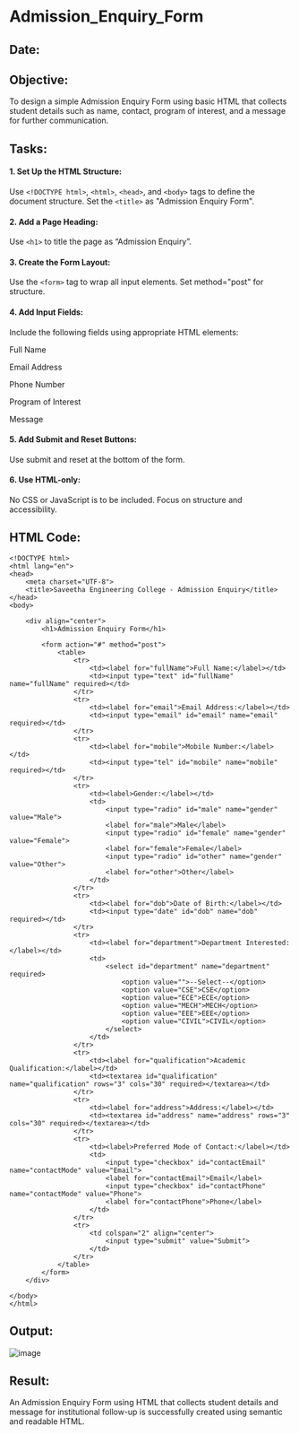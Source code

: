 # Admission_Enquiry_Form
## Date:

## Objective:
To design a simple Admission Enquiry Form using basic HTML that collects student details such as name, contact, program of interest, and a message for further communication.

## Tasks:
#### 1. Set Up the HTML Structure:
Use ```<!DOCTYPE html>```, ```<html>```, ```<head>```, and ```<body>``` tags to define the document structure.
Set the ```<title>``` as "Admission Enquiry Form".

#### 2. Add a Page Heading:
Use ```<h1>``` to title the page as “Admission Enquiry”.

#### 3. Create the Form Layout:
Use the ```<form>``` tag to wrap all input elements. Set method="post" for structure.

#### 4. Add Input Fields:
Include the following fields using appropriate HTML elements:

Full Name

Email Address

Phone Number 

Program of Interest 

Message

#### 5. Add Submit and Reset Buttons:
Use submit and reset at the bottom of the form.

#### 6. Use HTML-only:
No CSS or JavaScript is to be included. Focus on structure and accessibility.

## HTML Code:
```
<!DOCTYPE html>
<html lang="en">
<head>
    <meta charset="UTF-8">
    <title>Saveetha Engineering College - Admission Enquiry</title>
</head>
<body>

    <div align="center">
        <h1>Admission Enquiry Form</h1>

        <form action="#" method="post">
            <table>
                <tr>
                    <td><label for="fullName">Full Name:</label></td>
                    <td><input type="text" id="fullName" name="fullName" required></td>
                </tr>
                <tr>
                    <td><label for="email">Email Address:</label></td>
                    <td><input type="email" id="email" name="email" required></td>
                </tr>
                <tr>
                    <td><label for="mobile">Mobile Number:</label></td>
                    <td><input type="tel" id="mobile" name="mobile" required></td>
                </tr>
                <tr>
                    <td><label>Gender:</label></td>
                    <td>
                        <input type="radio" id="male" name="gender" value="Male">
                        <label for="male">Male</label>
                        <input type="radio" id="female" name="gender" value="Female">
                        <label for="female">Female</label>
                        <input type="radio" id="other" name="gender" value="Other">
                        <label for="other">Other</label>
                    </td>
                </tr>
                <tr>
                    <td><label for="dob">Date of Birth:</label></td>
                    <td><input type="date" id="dob" name="dob" required></td>
                </tr>
                <tr>
                    <td><label for="department">Department Interested:</label></td>
                    <td>
                        <select id="department" name="department" required>
                            <option value="">--Select--</option>
                            <option value="CSE">CSE</option>
                            <option value="ECE">ECE</option>
                            <option value="MECH">MECH</option>
                            <option value="EEE">EEE</option>
                            <option value="CIVIL">CIVIL</option>
                        </select>
                    </td>
                </tr>
                <tr>
                    <td><label for="qualification">Academic Qualification:</label></td>
                    <td><textarea id="qualification" name="qualification" rows="3" cols="30" required></textarea></td>
                </tr>
                <tr>
                    <td><label for="address">Address:</label></td>
                    <td><textarea id="address" name="address" rows="3" cols="30" required></textarea></td>
                </tr>
                <tr>
                    <td><label>Preferred Mode of Contact:</label></td>
                    <td>
                        <input type="checkbox" id="contactEmail" name="contactMode" value="Email">
                        <label for="contactEmail">Email</label>
                        <input type="checkbox" id="contactPhone" name="contactMode" value="Phone">
                        <label for="contactPhone">Phone</label>
                    </td>
                </tr>
                <tr>
                    <td colspan="2" align="center">
                        <input type="submit" value="Submit">
                    </td>
                </tr>
            </table>
        </form>
    </div>

</body>
</html>
```

## Output:

![image](https://github.com/user-attachments/assets/ba094a84-d834-45bd-bad0-0d8b9bb4c01c)

## Result:
An Admission Enquiry Form using HTML that collects student details and message for institutional follow-up is successfully created using semantic and readable HTML.
